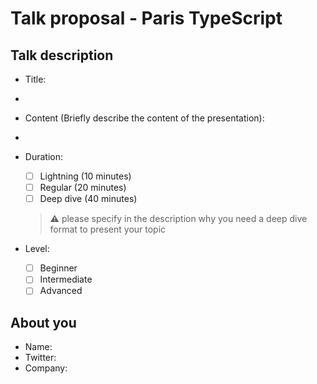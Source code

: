 # Talk proposal - Paris TypeScript

## Talk description
* Title:
* 
* Content (Briefly describe the content of the presentation):
* 
* Duration:
  - [ ] Lightning (10 minutes)
  - [ ] Regular (20 minutes)
  - [ ] Deep dive (40 minutes)
  > ⚠️ please specify in the description why you need a deep dive format to present your topic

* Level:
  - [ ] Beginner
  - [ ] Intermediate
  - [ ] Advanced

## About you
* Name:
* Twitter:
* Company:
